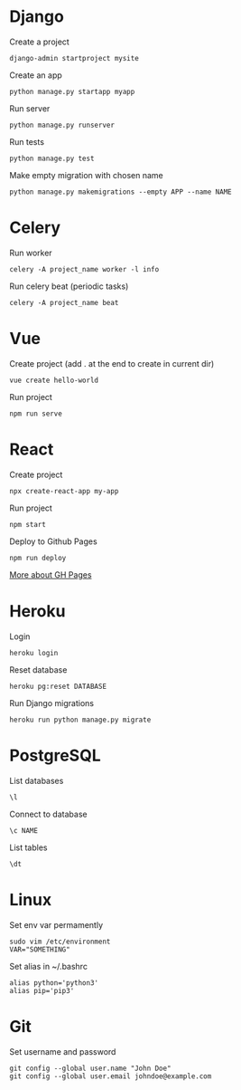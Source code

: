 # Django
Create a project
```
django-admin startproject mysite
```
Create an app
```
python manage.py startapp myapp
```
Run server
```
python manage.py runserver
```
Run tests
```
python manage.py test
```
Make empty migration with chosen name
```
python manage.py makemigrations --empty APP --name NAME
```
# Celery
Run worker
```
celery -A project_name worker -l info
```
Run celery beat (periodic tasks)
```
celery -A project_name beat
```

# Vue
Create project (add . at the end to create in current dir)
```
vue create hello-world
```

Run project
```
npm run serve
```

# React
Create project
```
npx create-react-app my-app
```

Run project
```
npm start
```

Deploy to Github Pages
```
npm run deploy
```
[More about GH Pages](https://github.com/gitname/react-gh-pages)

# Heroku
Login
```
heroku login
```

Reset database
```
heroku pg:reset DATABASE
```

Run Django migrations
```
heroku run python manage.py migrate
```

# PostgreSQL

List databases
```
\l
```

Connect to database
```
\c NAME
```

List tables
```
\dt
```

# Linux

Set env var permamently
```
sudo vim /etc/environment
VAR="SOMETHING"
```

Set alias in ~/.bashrc
```
alias python='python3'
alias pip='pip3'
```

# Git
Set username and password
```
git config --global user.name "John Doe"
git config --global user.email johndoe@example.com
```
